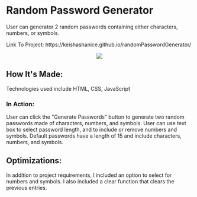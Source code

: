 <h1> Random Password Generator </h1>

<p>User can generator 2 random passwords containing either characters, numbers, or symbols.</p>
<p>Link To Project: https://keishashanice.github.io/randomPasswordGenerator/</p>

<div id="header" align="center">
  <img src="https://media.giphy.com/media/FdVVtJMZk2AZd6cJta/giphy.gif" />  
</div>

<h2>How It's Made:</h2>
<p>Technologies used include HTML, CSS, JavaScript</p>

<h3>In Action:</h3>
<p>User can click the "Generate Passwords" button to generate two random passwords made of characters, numbers, and symbols. User can use text box to select password length, and to include or remove numbers and symbols. Default passwords have a length of 15 and include characters, numbers, and symbols.</p>

<h2>Optimizations:</h2>
<p>In addition to project requirements, I included an option to select for numbers and symbols. I also included a clear function that clears the previous entries.</p>

